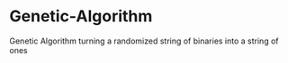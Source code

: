 # Genetic-Algorithm
Genetic Algorithm turning a randomized string of binaries into a string of ones
